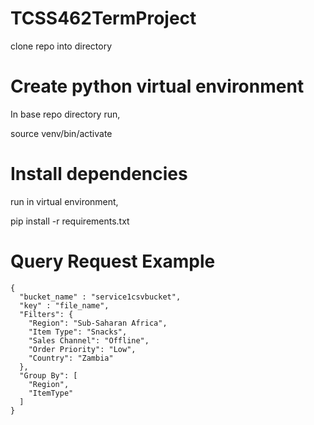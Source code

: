 # TCSS462TermProject

clone repo into directory

# Create python virtual environment

In base repo directory run,

source venv/bin/activate

# Install dependencies

run in virtual environment,

pip install -r requirements.txt


# Query Request Example
```
{
  "bucket_name" : "service1csvbucket",
  "key" : "file_name",
  "Filters": {
    "Region": "Sub-Saharan Africa",
    "Item Type": "Snacks",
    "Sales Channel": "Offline",
    "Order Priority": "Low",
    "Country": "Zambia"
  },
  "Group By": [
    "Region",
    "ItemType"
  ]
}

```
